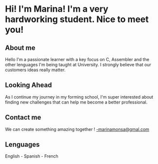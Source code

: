 # Hi! I'm Marina! I'm a very hardworking student. Nice to meet you!

## About me

Hello I'm a passionate learner with a key focus on C, Assembler and the other lenguages I'm being taught at University.
I strongly believe that our customers ideas really matter. 

## Looking Ahead

As I continue my journey in my forming school, I'm super interested about finding new challenges that can help me become a better professional.

## Contact me
We can create something amazing together !
-marinamonsa@gmal.com

## Lenguages
English - Spanish - French
